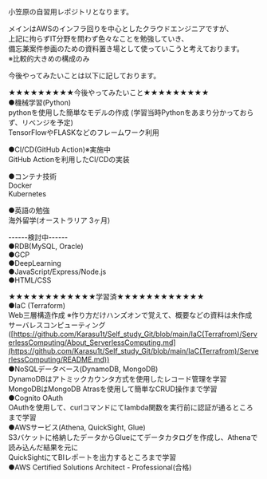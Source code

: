 小笠原の自習用レポジトリとなります。

メインはAWSのインフラ回りを中心としたクラウドエンジニアですが、  
上記に拘らずIT分野を問わず色々なことを勉強していき、  
備忘兼案件参画のための資料置き場として使っていこうと考えております。  
※比較的大きめの構成のみ  

今後やってみたいことは以下に記しております。  

★★★★★★★★★今後やってみたいこと★★★★★★★★★  
●機械学習(Python)  
  pythonを使用した簡単なモデルの作成  (学習当時Pythonをあまり分かっておらず、リベンジを予定)  
  TensorFlowやFLASKなどのフレームワーク利用  

●CI/CD(GitHub Action)※実施中  
  GitHub Actionを利用したCI/CDの実装

●コンテナ技術  
  Docker  
  Kubernetes  

●英語の勉強  
  海外留学(オーストラリア 3ヶ月)  

------検討中------  
●RDB(MySQL, Oracle)  
●GCP  
●DeepLearning  
●JavaScript/Express/Node.js  
●HTML/CSS  

★★★★★★★★★★★★学習済★★★★★★★★★★★★  
●IaC (Terraform)   
  Web三層構造作成 ※作り方だけハンズオンで覚えて、概要などの資料は未作成  
  サーバレスコンピューティング ([https://github.com/Karasu1t/Self_study_Git/blob/main/IaC(Terrafrom)/ServerlessComputing/About_ServerlessComputing.md](https://github.com/Karasu1t/Self_study_Git/blob/main/IaC(Terrafrom)/ServerlessComputing/README.md))  
●NoSQLデータベース(DynamoDB, MongoDB)  
  DynamoDBはアトミックカウンタ方式を使用したレコード管理を学習  
  MongoDBはMongoDB Atrasを使用して簡単なCRUD操作まで学習  
●Cognito OAuth    
  OAuthを使用して、curlコマンドにてlambda関数を実行前に認証が通るところまで学習  
●AWSサービス(Athena, QuickSight, Glue)  
  S3バケットに格納したデータからGlueにてデータカタログを作成し、Athenaで読み込んだ結果を元に  
  QuickSightにてBIレポートを出力するところまで学習  
●AWS Certified Solutions Architect - Professional(合格)
